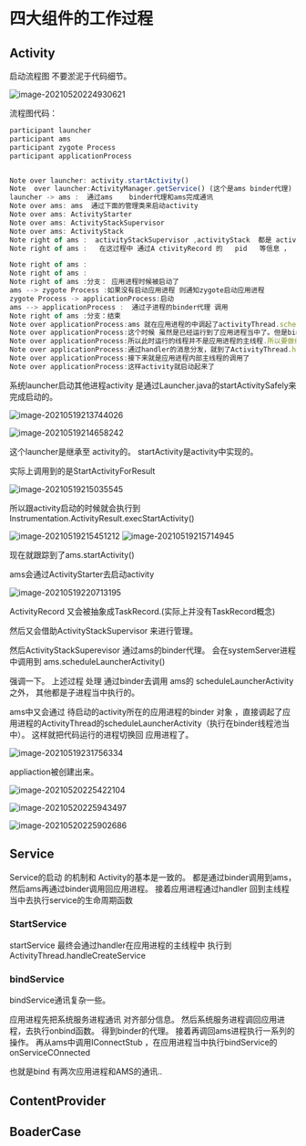 # 四大组件的工作过程

## Activity

启动流程图
不要淤泥于代码细节。

![image-20210520224930621](https://i.loli.net/2021/05/20/N9glKr6cQd7oxjP.png)



流程图代码：

```js
participant launcher
participant ams
participant zygote Process
participant applicationProcess


Note over launcher: activity.startActivity()
Note  over launcher:ActivityManager.getService() (这个是ams binder代理)
launcher -> ams :  通过ams    binder代理和ams完成通讯
Note over ams: ams  通过下面的管理类来启动activity
Note over ams: ActivityStarter
Note over ams: ActivityStackSupervisor
Note over ams: ActivityStack
Note right of ams :  activityStackSupervisor ,activityStack  都是 activity  任务栈相关的 
Note right of ams :   在这过程中 通过A ctivityRecord 的   pid   等信息 ，   得到了待启动进程的 binder代理 

Note right of ams :
Note right of ams :
Note right of ams :分支： 应用进程时候被启动了
ams --> zygote Process :如果没有启动应用进程 则通知zygote启动应用进程
zygote Process -> applicationProcess:启动
ams --> applicationProcess :  通过子进程的binder代理 调用
Note right of ams :分支：结束
Note over applicationProcess:ams 就在应用进程的中调起了activityThread.scheduleLauncherActivity
Note over applicationProcess:这个时候 虽然是已经运行到了应用进程当中了。但是binder机制的调用是通过binder线程池来完成 的
Note over applicationProcess:所以此时运行的线程并不是应用进程的主线程.所以要做线程切换的操作 是通过借助handler来完成线程切换的
Note over applicationProcess:通过handler的消息分发，就到了ActivityThread.handlerLauncherActivity函数了
Note over applicationProcess:接下来就是应用进程内部主线程的调用了
Note over applicationProcess:这样activity就启动起来了
```





系统launcher启动其他进程activity
是通过Launcher.java的startActivitySafely来完成启动的。



![image-20210519213744026](https://i.loli.net/2021/05/19/2rVCnYZbwkQgExI.png)



![image-20210519214658242](https://i.loli.net/2021/05/19/gmUcJIQ9SwOCh1X.png)



这个launcher是继承至 activity的。
startActivity是activity中实现的。

实际上调用到的是StartActivityForResult

![image-20210519215035545](https://i.loli.net/2021/05/19/j4cGVqg5J6pZFu1.png)


所以跟activity启动的时候就会执行到
Instrumentation.ActivityResult.execStartActivity()

![image-20210519215451212](https://i.loli.net/2021/05/19/4LRAvKcut8yJTmx.png)
![image-20210519215714945](https://i.loli.net/2021/05/19/2FRij48vWK6BdAg.png)



现在就跟踪到了ams.startActivity()

ams会通过ActivityStarter去启动activity

![image-20210519220713195](https://i.loli.net/2021/05/19/B6XImn1xhN4vuzs.png)


ActivityRecord 又会被抽象成TaskRecord.(实际上并没有TaskRecord概念)

然后又会借助ActivityStackSupervisor 来进行管理。



然后ActivityStackSuperevisor 通过ams的binder代理。
会在systemServer进程中调用到 ams.scheduleLauncherActivity()

强调一下。
上述过程 处理 通过binder去调用 ams的 scheduleLauncherActivity之外，
其他都是子进程当中执行的。



ams中又会通过 待启动的activity所在的应用进程的binder 对象 ，直接调起了应用进程的ActivityThread的scheduleLauncherActivity（执行在binder线程池当中）。
这样就把代码运行的进程切换回 应用进程了。

![image-20210519231756334](https://i.loli.net/2021/05/19/kcvwQLTO72YRWS8.png)



appliaction被创建出来。

![image-20210520225422104](https://i.loli.net/2021/05/20/AtTEacyXm8WebfP.png)



![image-20210520225943497](https://i.loli.net/2021/05/20/k4IqNYLZFsz1CHR.png)

![image-20210520225902686](https://i.loli.net/2021/05/20/GXmaYslD9PgOtZK.png)







## Service

Service的启动 的机制和 Activity的基本是一致的。
都是通过binder调用到ams，然后ams再通过binder调用回应用进程。
接着应用进程通过handler 回到主线程当中去执行service的生命周期函数





### StartService


startService 最终会通过handler在应用进程的主线程中 执行到 ActivityThread.handleCreateService



### bindService

bindService通讯复杂一些。

应用进程先把系统服务进程通讯  对齐部分信息。
然后系统服务进程调回应用进程，去执行onbind函数。
得到binder的代理。
接着再调回ams进程执行一系列的操作。
再从ams中调用IConnectStub ，在应用进程当中执行bindService的onServiceCOnnected

也就是bind 有两次应用进程和AMS的通讯..



























## ContentProvider

## BoaderCase